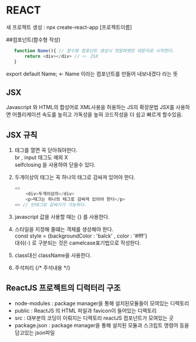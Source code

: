 # REACT
새 프로젝트 생성 : npx  create-react-app [프로젝트이름]

##컴포넌트(함수형 작성)
 ```javascript
    function Name(){ // 함수형 컴포넌트 생성시 첫알파벳은 대문자로 시작한다.
        return <div></div> // <- JSX
    }
 ```


export default Name;  <- Name 이라는 컴포넌트를 만들어 내보내겠다 라는 뜻

## JSX
Javascript 와 HTML의 합성어로 XML사용을 허용하는 JS의 확장문법
JSX를 사용하면 어플리케이션 속도를 높히고 가독성을 높혀 코드작성을 더 쉽고 빠르게 할수있음.

## JSX 규칙
1. 태그를 열면 꼭 닫아줘야한다.  
br , input 태그도 예외 X  
selfclosing 을 사용하여 닫을수 있다.  
2. 두개이상의 태그는 꼭 하나의 태그로 감싸져 있어야 한다. 
    ```javascript
    <>
	    <div>두개이상의</div>
	    <p>태그는 하나의 태그로 감싸져 있어야 한다</p>
	<> // 빈태그로 감싸기가 가능하다.
    ```
    
3. javascript 값을 사용할 때는 {} 를 사용한다.  
4. 스타일을 지정해 줄떄는 객체를 생성해야 한다.  
const style = {backgroundColor : 'balck' , color : '#fff'}  
대쉬(-) 로 구분되는 것은 camelcase표기법으로 작성한다.  
5. class대신  className을 사용한다.
6. 주석처리 {/* 주석내용 */}  

## ReactJS 프로젝트의 디럭터리 구조
* node-modules : package manager을 통해 설치된모듈들이 모여있는 디렉토리
* public : ReactJS 의 HTML 파일과 favicon이 들어있는 디렉토리
* src : 대부분의 코딩이 이뤄지는 디렉토리 reactJS 컴포넌트가 모여있는 곳
* package.json : package manager을 통해 설치된 모듈과 스크립트 명령어 등을 담고있는 json파일



